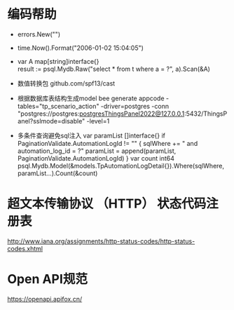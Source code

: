 # 编码帮助

- errors.New("")
- time.Now().Format("2006-01-02 15:04:05")
- var A map[string]interface{}  
  result := psql.Mydb.Raw("select * from t where a = ?", a).Scan(&A)
- 数值转换包
github.com/spf13/cast 
- 根据数据库表结构生成model
bee generate appcode -tables="tp_scenario_action" -driver=postgres -conn "postgres://postgres:postgresThingsPanel2022@127.0.0.1:5432/ThingsPanel?sslmode=disable" -level=1

- 多条件查询避免sql注入
var paramList []interface{}
if PaginationValidate.AutomationLogId != "" {
		sqlWhere += " and automation_log_id = ?"
		paramList = append(paramList, PaginationValidate.AutomationLogId)
	}
	var count int64
	psql.Mydb.Model(&models.TpAutomationLogDetail{}).Where(sqlWhere, paramList...).Count(&count)

# 超文本传输协议 （HTTP） 状态代码注册表
http://www.iana.org/assignments/http-status-codes/http-status-codes.xhtml

# Open API规范
https://openapi.apifox.cn/